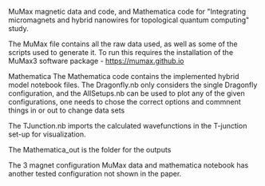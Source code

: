 MuMax magnetic data and code, and Mathematica code for "Integrating micromagnets and hybrid nanowires for topological quantum computing" study.



The MuMax file contains all the raw data used, as well as some of the scripts used to generate it. To run this requires the installation of the MuMax3 software package - https://mumax.github.io 


Mathematica
The Mathematica code contains the implemented hybrid model notebook files. The Dragonfly.nb only considers the single Dragonfly configuration, and the AllSetups.nb can be used to plot any of the given configurations, 
one needs to chose the correct options and commnent things in or out to change data sets

The TJunction.nb imports the calculated wavefunctions in the T-junction set-up for visualization.

The Mathematica_out is the folder for the outputs

The 3 magnet configuration MuMax data and mathematica notebook has another tested configuration not shown in the paper.
